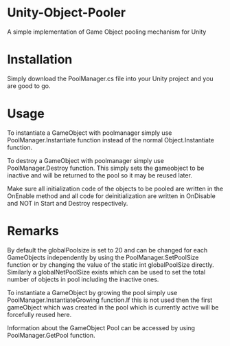 # Unity-Object-Pooler
A simple implementation of Game Object pooling mechanism for Unity

# Installation

Simply download the PoolManager.cs file into your Unity project and you are good to go.

# Usage

To instantiate a GameObject with poolmanager simply use PoolManager.Instantiate function instead of the normal Object.Instantiate function.

To destroy a GameObject with poolmanager simply use PoolManager.Destroy function. This simply sets the gameobject to be inactive and will be returned to the pool so it may be reused later.

Make sure all initialization code of the objects to be pooled are written in the OnEnable method and all code for deinitialization are written in OnDisable and NOT in Start and Destroy respectively.




# Remarks

By default the globalPoolsize is set to 20 and can be changed for each GameObjects independently by using the PoolManager.SetPoolSize function or by changing the value of the static int globalPoolSize directly. Similarly a globalNetPoolSize exists which can be used to set the total number of objects in pool including the inactive ones.

To instantiate a GameObject by growing the pool simply use PoolManager.InstantiateGrowing function.If this is not used then the first gameObject which was created in the pool which is currently active will be forcefully reused here.

Information about the GameObject Pool can be accessed by using PoolManager.GetPool function.

